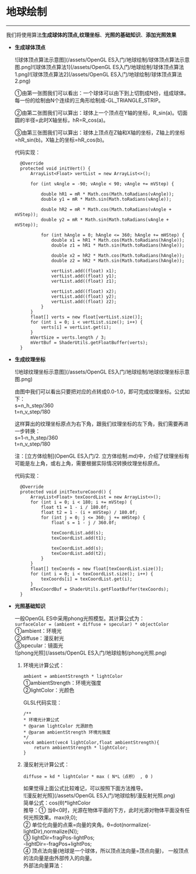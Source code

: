 # 地球绘制

---

我们将使用算法**生成球体的顶点,纹理坐标**、**光照的基础知识**、**添加光照效果**

* **生成球体顶点**

  ![球体顶点算法示意图](/assets/OpenGL ES入门/地球绘制/球体顶点算法示意图.png)![球体顶点算法1](/assets/OpenGL ES入门/地球绘制/球体顶点算法1.png)![球体顶点算法2](/assets/OpenGL ES入门/地球绘制/球体顶点算法2.png)

  ①由第一张图我们可以看出：一个球体可以由下到上切割成N份，组成球体。每一份的绘制由N个连续的三角形绘制成-GL\_TRIANGLE\_STRIP。

  ②由第二张图我们可以算出：球体上一个顶点在Y轴的坐标，R\_sin\(a\)。切面圆的半径=此时X轴坐标，hR=R\_cos\(a\)。

  ③由第三张图我们可以算出：球体上顶点在Z轴和X轴的坐标，Z轴上的坐标=hR\_sin\(b\)。X轴上的坐标=hR\_cos\(b\)。

  代码实现：

  ```
    @Override
    protected void initVert() {
        ArrayList<Float> vertList = new ArrayList<>();

        for (int vAngle = -90; vAngle < 90; vAngle += mVStep) {

            double hR1 = mR * Math.cos(Math.toRadians(vAngle));
            double y1 = mR * Math.sin(Math.toRadians(vAngle));

            double hR2 = mR * Math.cos(Math.toRadians(vAngle + mVStep));
            double y2 = mR * Math.sin(Math.toRadians(vAngle + mVStep));

            for (int hAngle = 0; hAngle <= 360; hAngle += mHStep) {
                double x1 = hR1 * Math.cos(Math.toRadians(hAngle));
                double z1 = hR1 * Math.sin(Math.toRadians(hAngle));

                double x2 = hR2 * Math.cos(Math.toRadians(hAngle));
                double z2 = hR2 * Math.sin(Math.toRadians(hAngle));

                vertList.add((float) x1);
                vertList.add((float) y1);
                vertList.add((float) z1);

                vertList.add((float) x2);
                vertList.add((float) y2);
                vertList.add((float) z2);
            }
        }
        float[] verts = new float[vertList.size()];
        for (int i = 0; i < vertList.size(); i++) {
            verts[i] = vertList.get(i);
        }
        mVertSize = verts.length / 3;
        mVertBuf = ShaderUtils.getFloatBuffer(verts);
    }
  ```

* **生成纹理坐标**

  ![地球纹理坐标示意图](/assets/OpenGL ES入门/地球绘制/地球纹理坐标示意图.png)

  由图中我们可以看出只要把对应的点转成0.0-1.0，即可完成纹理坐标。公式如下：  
  s=n\_h\_step/360  
  t=n\_v\_step/180

  这样算出的纹理坐标原点为右下角，跟我们纹理坐标的左下角，我们需要再进一步转换：  
  s=1-n\_h\_step/360  
  t=n\_v\_step/180

  注：[立方体绘制](OpenGL ES入门/2. 立方体绘制.md)中，介绍了纹理坐标有可能是左上角，或右上角，需要根据实际情况转换纹理坐标原点。

  代码实现：

  ```
    @Override
    protected void initTextureCoord() {
        ArrayList<Float> texCoordList = new ArrayList<>();
        for (int i = 0; i < 180; i += mVStep) {
            float t1 = 1 - i / 180.0f;
            float t2 = 1 - (i + mVStep) / 180.0f;
            for (int j = 0; j <= 360; j += mHStep) {
                float s = 1 - j / 360.0f;

                texCoordList.add(s);
                texCoordList.add(t1);

                texCoordList.add(s);
                texCoordList.add(t2);
            }
        }
        float[] texCoords = new float[texCoordList.size()];
        for (int i = 0; i < texCoordList.size(); i++) {
            texCoords[i] = texCoordList.get(i);
        }
        mTexCoordBuf = ShaderUtils.getFloatBuffer(texCoords);
    }
  ```

* **光照基础知识**  
    
    一般OpenGL ES中采用phong光照模型。其计算公式为：  
    `surfaceColor = (ambient + diffuse + specular) * objectColor`  
    ①ambient：环境光  
    ②diffuse：漫反射光  
    ③specular：镜面光  
    ![phong光照](/assets/OpenGL ES入门/地球绘制/phong光照.png)

  1. 环境光计算公式：

     `ambient = ambientStrength * lightColor`  
     ①ambientStrength：环境光强度  
     ②lightColor：光颜色

     GLSL代码实现：

     ```
     /**
     * 环境光计算公式
     * @param lightColor 光源颜色
     * @param ambientStrength 环境光强度
     */
     vec4 ambient(vec4 lightColor,float ambientStrength){
         return ambientStrength * lightColor;
     }
     ```

  2. 漫反射光计算公式：

     `diffuse = kd * lightColor * max ( N*L（点积） , 0 )`

     如果觉得上面公式比较难记，可以按照下面方法推导。  
     ![漫反射光照](/assets/OpenGL ES入门/地球绘制/漫反射光照.png)  
     简单公式：cos\(θ\)\*lightColor  
     推导：① 当θ&lt;0时，光源在物体平面的下方，此时光源对物体平面没有任何光照效果。max\(θ,0\);  
     ② 单位化向量的点乘=向量的夹角。θ=dot\(normalize\(-lightDir\),normalize\(N\)\);   
     ③ lightDir=fragPos-lightPos;   
     -lightDir=-fragPos+lightPos;  
     ④ 顶点法向量\(地球是一个球体，所以顶点法向量=顶点向量\)， 一般顶点的法向量是由外部传入的向量。  
     外部法向量算法：



